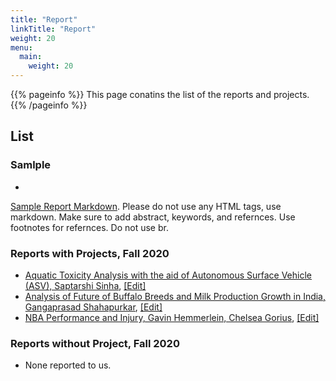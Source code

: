 ```yaml
---
title: "Report"
linkTitle: "Report"
weight: 20
menu:
  main:
    weight: 20
---
```


{{% pageinfo %}}
This page conatins the list of the reports and projects. 
{{% /pageinfo %}}

## List

### Samlple

*
[Sample Report Markdown](https://raw.githubusercontent.com/cybertraining-dsc/fa20-523-312/master/project/project.md). Please
do not use any HTML tags, use markdown. Make sure to add abstract,
keywords, and refernces. Use footnotes for refernces. Do not use br.


### Reports with Projects, Fall 2020

* [Aquatic Toxicity Analysis with the aid of Autonomous Surface Vehicle (ASV), Saptarshi Sinha](/report/fa20-523-312/project/project/), [[Edit]](https://github.com/cybertraining-dsc/fa20-523-312/blob/master/project/project.md)
* [Analysis of Future of Buffalo Breeds and Milk Production Growth in India, Gangaprasad Shahapurkar](/report/fa20-523-326/project/project/),  [[Edit]](https://github.com/cybertraining-dsc/fa20-523-326/blob/master/project/project.md)
* [NBA Performance and Injury, Gavin Hemmerlein, Chelsea Gorius](/report/fa20-523-301/project/project/),  [[Edit]](https://github.com/cybertraining-dsc/fa20-523-301/blob/master/project/project.md)

### Reports without Project, Fall 2020

* None reported to us.
